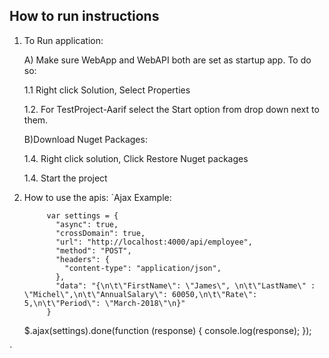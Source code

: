 ## How to run instructions

1. To Run application:

	 A) Make sure WebApp and WebAPI both are set as startup app. To do so: 
 
	 1.1 Right click Solution, Select Properties
 
	 1.2. For TestProject-Aarif select the Start option from drop down next to them.
 
	 B)Download Nuget Packages:
 
	 1.4. Right click solution, Click Restore Nuget packages
 
	 1.4. Start the project

2. How to use the apis:
    `Ajax Example:

            var settings = {
              "async": true,
              "crossDomain": true,
              "url": "http://localhost:4000/api/employee",
              "method": "POST",
              "headers": {
                "content-type": "application/json",
              },
              "data": "{\n\t\"FirstName\": \"James\", \n\t\"LastName\" : \"Michel\",\n\t\"AnnualSalary\": 60050,\n\t\"Rate\": 5,\n\t\"Period\": \"March-2018\"\n}"
            }
            
    $.ajax(settings).done(function (response) {
        console.log(response);
    });
    
`

